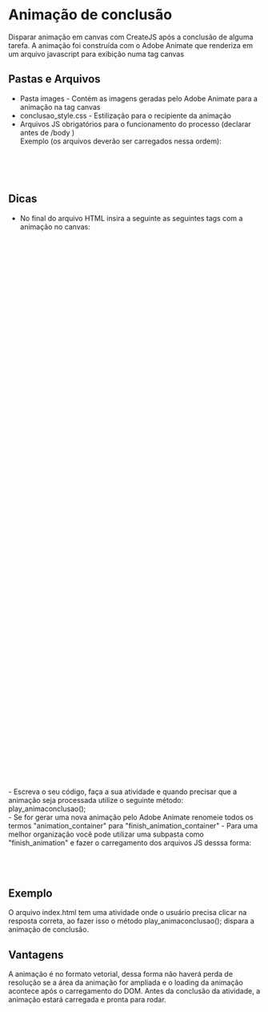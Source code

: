 # Animação de conclusão
Disparar animação em canvas com CreateJS após a conclusão de alguma tarefa. A animação foi construída com o Adobe Animate que renderiza em um arquivo javascript para exibição numa tag canvas
## Pastas e Arquivos
- Pasta images - Contém as imagens geradas pelo Adobe Animate para a animação na tag canvas
- conclusao_style.css  - Estilização para o recipiente da animação
- Arquivos JS obrigatórios para o funcionamento do processo (declarar antes de /body ) <br/> 
Exemplo (os arquivos deverão ser carregados nessa ordem):<br/>
<script src="https://code.createjs.com/1.0.0/createjs.min.js"></script> <br/>
<script src="anim_finish.js"></script> <br/>
<script src="conclusao_atividade.js"></script> <br/>

## Dicas
- No final do arquivo HTML insira a seguinte as seguintes tags com a animação no canvas:<br>
<div id="finish_animation_container" style="background-color:rgba(255, 255, 255, 0.00); width:1920px; height:1080px">
		<canvas id="canvas" width="1920" height="1080" style="position: absolute; display: block; background-color:rgba(255, 255, 255, 0.00);"></canvas>
		<div id="dom_overlay_container" style="pointer-events:none; overflow:hidden; width:1920px; height:1080px; position: absolute; left: 0px; top: 0px; display: block;">
		</div>
    </div><br />
- Escreva o seu código, faça a sua atividade e quando precisar que a animação seja processada utilize o seguinte método: <br/>
play_animaconclusao(); <br/>
- Se for gerar uma nova animação pelo Adobe Animate renomeie todos os termos "animation_container" para "finish_animation_container"
- Para uma melhor organização você pode utilizar uma subpasta como "finish_animation" e fazer o carregamento dos arquivos JS desssa forma:<br>
<script src="https://code.createjs.com/1.0.0/createjs.min.js"></script> <br/>
<script src="finish_animation/anim_finish.js"></script> <br/>
<script src="finish_animation/conclusao_atividade.js"></script> <br/>


## Exemplo
O arquivo index.html tem uma atividade onde o usuário precisa clicar na resposta correta, ao fazer isso o método play_animaconclusao();
dispara a animação de conclusão.

## Vantagens
A animação é no formato vetorial, dessa forma não haverá perda de resolução se a área da animação for ampliada e o loading da animação acontece após o carregamento do DOM. Antes da conclusão da atividade, a animação estará carregada e pronta para rodar.
